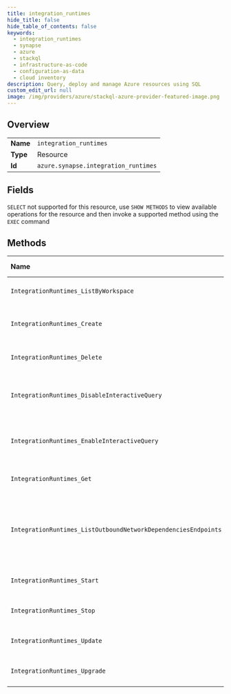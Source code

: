 ```yaml
---
title: integration_runtimes
hide_title: false
hide_table_of_contents: false
keywords:
  - integration_runtimes
  - synapse
  - azure    
  - stackql
  - infrastructure-as-code
  - configuration-as-data
  - cloud inventory
description: Query, deploy and manage Azure resources using SQL
custom_edit_url: null
image: /img/providers/azure/stackql-azure-provider-featured-image.png
---
```

  
    

## Overview
<table><tbody>
<tr><td><b>Name</b></td><td><code>integration_runtimes</code></td></tr>
<tr><td><b>Type</b></td><td>Resource</td></tr>
<tr><td><b>Id</b></td><td><code>azure.synapse.integration_runtimes</code></td></tr>
</tbody></table>

## Fields
`SELECT` not supported for this resource, use `SHOW METHODS` to view available operations for the resource and then invoke a supported method using the `EXEC` command  
## Methods
| Name | Accessible by | Required Params | Description |
|:-----|:--------------|:----------------|:------------|
| `IntegrationRuntimes_ListByWorkspace` | `SELECT` | `resourceGroupName, subscriptionId, workspaceName` | List all integration runtimes |
| `IntegrationRuntimes_Create` | `INSERT` | `integrationRuntimeName, resourceGroupName, subscriptionId, workspaceName, data__properties` | Create an integration runtime |
| `IntegrationRuntimes_Delete` | `DELETE` | `integrationRuntimeName, resourceGroupName, subscriptionId, workspaceName` | Delete an integration runtime |
| `IntegrationRuntimes_DisableInteractiveQuery` | `EXEC` | `integrationRuntimeName, resourceGroupName, subscriptionId, workspaceName` | Disable interactive query in integration runtime |
| `IntegrationRuntimes_EnableInteractiveQuery` | `EXEC` | `integrationRuntimeName, resourceGroupName, subscriptionId, workspaceName` | Enable interactive query in integration runtime |
| `IntegrationRuntimes_Get` | `EXEC` | `integrationRuntimeName, resourceGroupName, subscriptionId, workspaceName` | Get an integration runtime |
| `IntegrationRuntimes_ListOutboundNetworkDependenciesEndpoints` | `EXEC` | `integrationRuntimeName, resourceGroupName, subscriptionId, workspaceName` | Gets the list of outbound network dependencies for a given Azure-SSIS integration runtime. |
| `IntegrationRuntimes_Start` | `EXEC` | `integrationRuntimeName, resourceGroupName, subscriptionId, workspaceName` | Start an integration runtime |
| `IntegrationRuntimes_Stop` | `EXEC` | `integrationRuntimeName, resourceGroupName, subscriptionId, workspaceName` | Stop an integration runtime |
| `IntegrationRuntimes_Update` | `EXEC` | `integrationRuntimeName, resourceGroupName, subscriptionId, workspaceName` | Update an integration runtime |
| `IntegrationRuntimes_Upgrade` | `EXEC` | `integrationRuntimeName, resourceGroupName, subscriptionId, workspaceName` | Upgrade an integration runtime |
